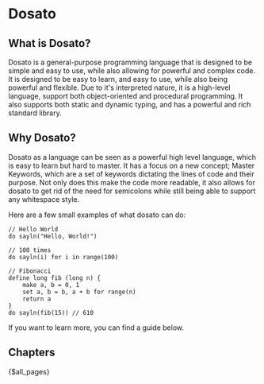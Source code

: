 # Dosato

## What is Dosato?

Dosato is a general-purpose programming language that is designed to be simple and easy to use, while also allowing for powerful and complex code. It is designed to be easy to learn, and easy to use, while also being powerful and flexible. Due to it's interpreted nature, it is a high-level language, support both object-oriented and procedural programming. It also supports both static and dynamic typing, and has a powerful and rich standard library.

## Why Dosato?

Dosato as a language can be seen as a powerful high level language, which is easy to learn but hard to master. It has a focus on a new concept; Master Keywords, which are a set of keywords dictating the lines of code and their purpose. Not only does this make the code more readable, it also allows for dosato to get rid of the need for semicolons while still being able to support any whitespace style.

Here are a few small examples of what dosato can do:

```dosato
// Hello World
do sayln("Hello, World!")
```

```dosato
// 100 times
do sayln(i) for i in range(100)
```

```dosato
// Fibonacci
define long fib (long n) {
    make a, b = 0, 1
    set a, b = b, a + b for range(n)
    return a
}
do sayln(fib(15)) // 610
```

If you want to learn more, you can find a guide below.

## Chapters

{$all_pages}